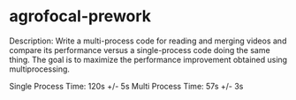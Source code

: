 # agrofocal-prework

Description: Write a multi-process code for reading and merging videos and compare its performance versus a single-process code doing the same thing. The goal is to maximize the performance improvement obtained using multiprocessing.




Single Process Time: 120s +/- 5s
Multi Process Time: 57s +/- 3s


